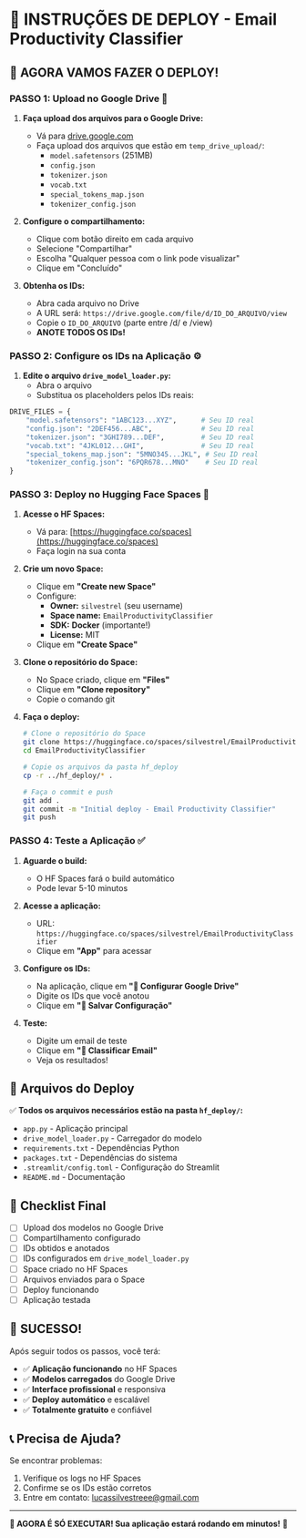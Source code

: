 # 🚀 INSTRUÇÕES DE DEPLOY - Email Productivity Classifier

## 🎯 **AGORA VAMOS FAZER O DEPLOY!**

### **PASSO 1: Upload no Google Drive** 📁

1. **Faça upload dos arquivos para o Google Drive:**
   - Vá para [drive.google.com](https://drive.google.com)
   - Faça upload dos arquivos que estão em `temp_drive_upload/`:
     - `model.safetensors` (251MB)
     - `config.json`
     - `tokenizer.json`
     - `vocab.txt`
     - `special_tokens_map.json`
     - `tokenizer_config.json`

2. **Configure o compartilhamento:**
   - Clique com botão direito em cada arquivo
   - Selecione "Compartilhar"
   - Escolha "Qualquer pessoa com o link pode visualizar"
   - Clique em "Concluído"

3. **Obtenha os IDs:**
   - Abra cada arquivo no Drive
   - A URL será: `https://drive.google.com/file/d/ID_DO_ARQUIVO/view`
   - Copie o `ID_DO_ARQUIVO` (parte entre /d/ e /view)
   - **ANOTE TODOS OS IDs!**

### **PASSO 2: Configure os IDs na Aplicação** ⚙️

1. **Edite o arquivo `drive_model_loader.py`:**
   - Abra o arquivo
   - Substitua os placeholders pelos IDs reais:

```python
DRIVE_FILES = {
    "model.safetensors": "1ABC123...XYZ",      # Seu ID real
    "config.json": "2DEF456...ABC",            # Seu ID real
    "tokenizer.json": "3GHI789...DEF",         # Seu ID real
    "vocab.txt": "4JKL012...GHI",              # Seu ID real
    "special_tokens_map.json": "5MNO345...JKL", # Seu ID real
    "tokenizer_config.json": "6PQR678...MNO"    # Seu ID real
}
```

### **PASSO 3: Deploy no Hugging Face Spaces** 🚀

1. **Acesse o HF Spaces:**
   - Vá para: [https://huggingface.co/spaces](https://huggingface.co/spaces)
   - Faça login na sua conta

2. **Crie um novo Space:**
   - Clique em **"Create new Space"**
   - Configure:
     - **Owner:** `silvestrel` (seu username)
     - **Space name:** `EmailProductivityClassifier`
     - **SDK:** **Docker** (importante!)
     - **License:** MIT
   - Clique em **"Create Space"**

3. **Clone o repositório do Space:**
   - No Space criado, clique em **"Files"**
   - Clique em **"Clone repository"**
   - Copie o comando git

4. **Faça o deploy:**
   ```bash
   # Clone o repositório do Space
   git clone https://huggingface.co/spaces/silvestrel/EmailProductivityClassifier
   cd EmailProductivityClassifier
   
   # Copie os arquivos da pasta hf_deploy
   cp -r ../hf_deploy/* .
   
   # Faça o commit e push
   git add .
   git commit -m "Initial deploy - Email Productivity Classifier"
   git push
   ```

### **PASSO 4: Teste a Aplicação** ✅

1. **Aguarde o build:**
   - O HF Spaces fará o build automático
   - Pode levar 5-10 minutos

2. **Acesse a aplicação:**
   - URL: `https://huggingface.co/spaces/silvestrel/EmailProductivityClassifier`
   - Clique em **"App"** para acessar

3. **Configure os IDs:**
   - Na aplicação, clique em **"🔧 Configurar Google Drive"**
   - Digite os IDs que você anotou
   - Clique em **"💾 Salvar Configuração"**

4. **Teste:**
   - Digite um email de teste
   - Clique em **"🚀 Classificar Email"**
   - Veja os resultados!

## 🔧 **Arquivos do Deploy**

✅ **Todos os arquivos necessários estão na pasta `hf_deploy/`:**
- `app.py` - Aplicação principal
- `drive_model_loader.py` - Carregador do modelo
- `requirements.txt` - Dependências Python
- `packages.txt` - Dependências do sistema
- `.streamlit/config.toml` - Configuração do Streamlit
- `README.md` - Documentação

## 🚨 **Checklist Final**

- [ ] Upload dos modelos no Google Drive
- [ ] Compartilhamento configurado
- [ ] IDs obtidos e anotados
- [ ] IDs configurados em `drive_model_loader.py`
- [ ] Space criado no HF Spaces
- [ ] Arquivos enviados para o Space
- [ ] Deploy funcionando
- [ ] Aplicação testada

## 🎉 **SUCESSO!**

Após seguir todos os passos, você terá:
- ✅ **Aplicação funcionando** no HF Spaces
- ✅ **Modelos carregados** do Google Drive
- ✅ **Interface profissional** e responsiva
- ✅ **Deploy automático** e escalável
- ✅ **Totalmente gratuito** e confiável

## 📞 **Precisa de Ajuda?**

Se encontrar problemas:
1. Verifique os logs no HF Spaces
2. Confirme se os IDs estão corretos
3. Entre em contato: lucassilvestreee@gmail.com

---

**🎯 AGORA É SÓ EXECUTAR! Sua aplicação estará rodando em minutos!** 🚀
